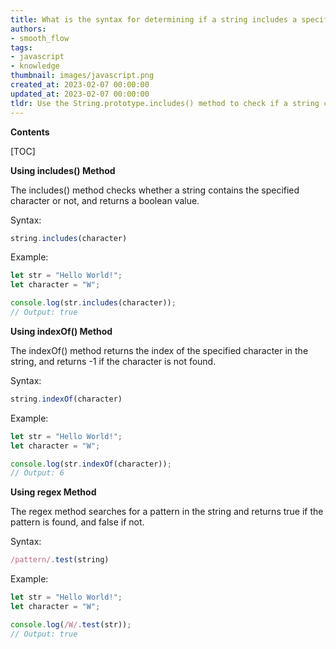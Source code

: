 ```yaml
---
title: What is the syntax for determining if a string includes a specific character in javascript?
authors:
- smooth_flow
tags:
- javascript
- knowledge
thumbnail: images/javascript.png
created_at: 2023-02-07 00:00:00
updated_at: 2023-02-07 00:00:00
tldr: Use the String.prototype.includes() method to check if a string contains a certain character.
---
```


**Contents**

[TOC]

**Using includes() Method**

The includes() method checks whether a string contains the specified character or not, and returns a boolean value.

Syntax: 
```javascript
string.includes(character)
```

Example:
```javascript
let str = "Hello World!";
let character = "W";

console.log(str.includes(character));
// Output: true
```

**Using indexOf() Method**

The indexOf() method returns the index of the specified character in the string, and returns -1 if the character is not found.

Syntax: 
```javascript
string.indexOf(character)
```

Example:
```javascript
let str = "Hello World!";
let character = "W";

console.log(str.indexOf(character));
// Output: 6
```

**Using regex Method**

The regex method searches for a pattern in the string and returns true if the pattern is found, and false if not.

Syntax: 
```javascript
/pattern/.test(string)
```

Example:
```javascript
let str = "Hello World!";
let character = "W";

console.log(/W/.test(str));
// Output: true
```
